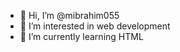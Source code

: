 - 👋 Hi, I’m @mibrahim055
- 👀 I’m interested in web development
- 🌱 I’m currently learning HTML

<!---
mibrahim055/mibrahim055 is a ✨ special ✨ repository because its `README.md` (this file) appears on your GitHub profile.
You can click the Preview link to take a look at your changes.
--->
